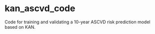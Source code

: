 # kan_ascvd_code
Code for training and validating a 10-year ASCVD risk prediction model based on KAN.

